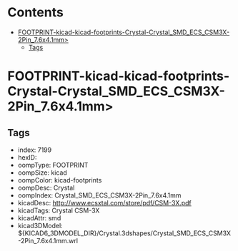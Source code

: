 



Contents
========

* [FOOTPRINT-kicad-kicad-footprints-Crystal-Crystal_SMD_ECS_CSM3X-2Pin_7.6x4.1mm>](#footprint-kicad-kicad-footprints-crystal-crystal_smd_ecs_csm3x-2pin_76x41mm)
	* [Tags](#tags)

# FOOTPRINT-kicad-kicad-footprints-Crystal-Crystal_SMD_ECS_CSM3X-2Pin_7.6x4.1mm>

## Tags

- index: 7199
- hexID: 
- oompType: FOOTPRINT
- oompSize: kicad
- oompColor: kicad-footprints
- oompDesc: Crystal
- oompIndex: Crystal_SMD_ECS_CSM3X-2Pin_7.6x4.1mm
- kicadDesc: http://www.ecsxtal.com/store/pdf/CSM-3X.pdf
- kicadTags: Crystal CSM-3X
- kicadAttr: smd
- kicad3DModel: ${KICAD6_3DMODEL_DIR}/Crystal.3dshapes/Crystal_SMD_ECS_CSM3X-2Pin_7.6x4.1mm.wrl
